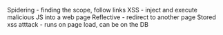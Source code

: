 Spidering - finding the scope, follow links
XSS - inject and execute malicious JS into a web page
Reflective - redirect to another page
Stored xss atttack - runs on page load, can be on the DB
